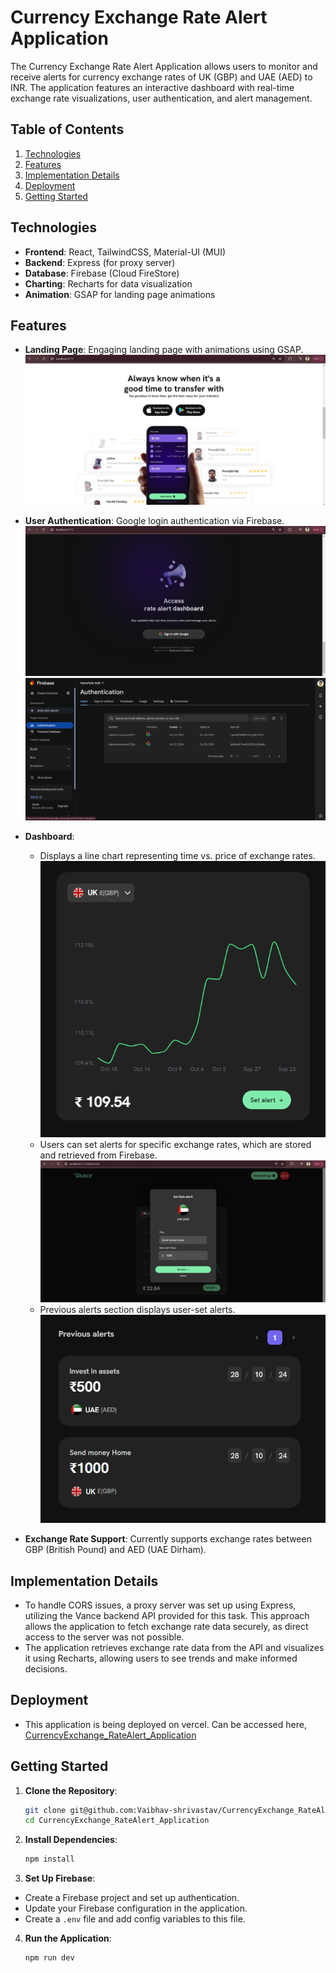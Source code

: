 # Currency Exchange Rate Alert Application

The Currency Exchange Rate Alert Application allows users to monitor and receive alerts for currency exchange rates of UK (GBP) and UAE (AED) to INR. The application features an interactive dashboard with real-time exchange rate visualizations, user authentication, and alert management.

## Table of Contents

1. [Technologies](#technologies)
2. [Features](#features)
3. [Implementation Details](#implementation-details)
4. [Deployment](#deployment)
5. [Getting Started](#getting-started)


## Technologies
- **Frontend**: React, TailwindCSS, Material-UI (MUI)
- **Backend**: Express (for proxy server)
- **Database**: Firebase (Cloud FireStore)
- **Charting**: Recharts for data visualization
- **Animation**: GSAP for landing page animations

## Features
- **Landing Page**: Engaging landing page with animations using GSAP.
![Landing Page Screenshot](./src/media/Readme/Landing_Page.png)
- **User Authentication**: Google login authentication via Firebase.
![Landing Page Screenshot](./src/media/Readme/Auth_Screen.png)
![Firebase Auth Screenshot](./src/media/Readme/Firebase_Authentication.png)

- **Dashboard**: 
  - Displays a line chart representing time vs. price of exchange rates.
  ![Line Chart Screenshot](./src/media/Readme/LineChart.png)
  - Users can set alerts for specific exchange rates, which are stored and retrieved from Firebase.
  ![SetAlert Modal Screenshot](./src/media/Readme/RateAlert.png)
  - Previous alerts section displays user-set alerts.
  ![Previous Alerts Screenshot](./src/media/Readme/AlertHistory.png)
- **Exchange Rate Support**: Currently supports exchange rates between GBP (British Pound) and AED (UAE Dirham).

## Implementation Details
- To handle CORS issues, a proxy server was set up using Express, utilizing the Vance backend API provided for this task. This approach allows the application to fetch exchange rate data securely, as direct access to the server was not possible.
- The application retrieves exchange rate data from the API and visualizes it using Recharts, allowing users to see trends and make informed decisions.

## Deployment
- This application is being deployed on vercel. Can be accessed here,
[CurrencyExchange_RateAlert_Application](https://currency-exchange-rate-alert-application.vercel.app/)

## Getting Started
1. **Clone the Repository**:
   ```bash
   git clone git@github.com:Vaibhav-shrivastav/CurrencyExchange_RateAlert_Application.git
   cd CurrencyExchange_RateAlert_Application
   ```
2. **Install Dependencies**:
    ```bash
    npm install
    ```
3. **Set Up Firebase**:
- Create a Firebase project and set up authentication.
- Update your Firebase configuration in the application.
- Create a ```.env``` file and add config variables to this file. 

4. **Run the Application**:
    ```bash
    npm run dev
    ```
